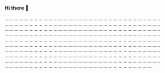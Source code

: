 ### Hi there 👋

..................................................................................................................................................................................................................................................................................................................................................................................................................................................................................................................................................................................................................................................................................................................................................................................................................................................................................................................................................................................................................................................................................................................................................................................................................................................................................